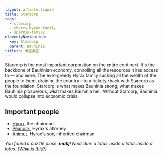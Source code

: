 ```yaml
---
layout: article.liquid
title: Starcorp
tags:
  - starcorp
  - cherry-hyrax-family
  - sparkys-family
eleventyNavigation:
  key: Starcorp
  parent: Bauhinia
titlezh: 繁星集团
---
```


Starcorp is the most important corporation on the entire continent. It's the backbone of Bauhinian economy, controlling all the resources it has access to — and more. The ever-greedy Hyrax family sucking all the wealth of the people to them, draining the country into a rickety shack with Starcorp as the foundation. Starcorp is what makes Bauhinia strong, what makes Bauhinia prosperous, what makes Bauhinia hell. Without Starcorp, Bauhinia would collapse into economic crisis.

## Important people

- [Hyrax](/characters/hyrax/), the chairman
- [Peacock](/characters/peacock/), Hyrax's attorney
- [Animus](/characters/animus/), Hyrax's son, inherited chairman

*You found a puzzle piece: **mabj**! Next clue: a lotus inside a lotus inside a lotus. ([What is this?](/fun/hunt/))*
